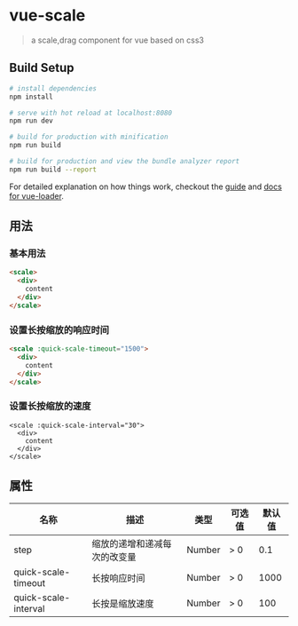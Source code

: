 # vue-scale

> a scale,drag component for vue based on css3

## Build Setup

``` bash
# install dependencies
npm install

# serve with hot reload at localhost:8080
npm run dev

# build for production with minification
npm run build

# build for production and view the bundle analyzer report
npm run build --report
```

For detailed explanation on how things work, checkout the [guide](http://vuejs-templates.github.io/webpack/) and [docs for vue-loader](http://vuejs.github.io/vue-loader).

## 用法

### 基本用法

```html
<scale>
  <div>
    content
  </div>
</scale>
```

### 设置长按缩放的响应时间

```html
<scale :quick-scale-timeout="1500">
  <div>
    content
  </div>
</scale>
```

### 设置长按缩放的速度
```
<scale :quick-scale-interval="30">
  <div>
    content
  </div>
</scale>
```

## 属性

| 名称 | 描述 | 类型 | 可选值 | 默认值 |
|------|------------|------|----------------|---------|
|step  | 缩放的递增和递减每次的改变量 | Number | > 0 | 0.1 |
|quick-scale-timeout | 长按响应时间 | Number | > 0 | 1000 |
|quick-scale-interval | 长按是缩放速度 | Number | > 0 | 100 |
